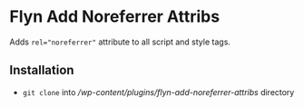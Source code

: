 # Flyn Add Noreferrer Attribs

Adds `rel="noreferrer"` attribute to all script and style tags.

## Installation

* `git clone` into */wp-content/plugins/flyn-add-noreferrer-attribs* directory
